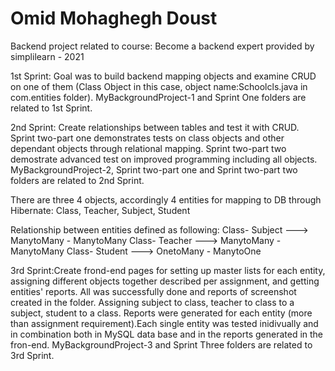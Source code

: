 # Omid Mohaghegh Doust 
 Backend project related to course: Become a backend expert provided by simplilearn - 2021

1st Sprint: Goal was to build backend mapping objects and examine CRUD on one of them (Class Object in this case, object name:Schoolcls.java in com.entities folder).
MyBackgroundProject-1 and Sprint One folders are related to 1st Sprint.


2nd Sprint: Create relationships between tables and test it with CRUD. Sprint two-part one demonstrates tests on class objects and other dependant objects through 
relational mapping. 
Sprint two-part two demostrate advanced test on improved programming including all objects.
MyBackgroundProject-2, Sprint two-part one and Sprint two-part two folders are related to 2nd Sprint.

There are three 4 objects, accordingly 4 entities for mapping to DB through Hibernate: Class, Teacher, Subject, Student

Relationship between entities defined as following: 
Class- Subject  ---> ManytoMany - ManytoMany
Class- Teacher  ---> ManytoMany - ManytoMany
Class- Student  ---> OnetoMany - ManytoOne


3rd Sprint:Create frond-end pages for setting up master lists for each entity, assigning different objects together described per assignment, and getting entities' reports. 
All was successfully done and reports of screenshot created in the folder. Assigning subject to class, teacher to class to a subject, student to a class.
Reports were generated for each entity (more than assignment requirement).Each single entity was tested inidivually and in combination both in MySQL data base and 
in the reports generated in the fron-end.
MyBackgroundProject-3 and Sprint Three folders are related to 3rd Sprint.

